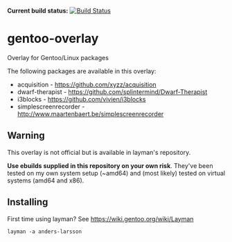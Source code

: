 **Current build status:** [![Build Status](https://travis-ci.org/anders-larsson/gentoo-overlay.svg)](https://travis-ci.org/anders-larsson/gentoo-overlay)

gentoo-overlay
==============

Overlay for Gentoo/Linux packages

The following packages are available in this overlay:

* acquisition - https://github.com/xyzz/acquisition
* dwarf-therapist - https://github.com/splintermind/Dwarf-Therapist
* i3blocks - https://github.com/vivien/i3blocks
* simplescreenrecorder - http://www.maartenbaert.be/simplescreenrecorder

## Warning

This overlay is not official but is available in layman's repository.

**Use ebuilds supplied in this repository on your own risk**. They've been tested on my own system setup (~amd64) and (most likely) tested on virtual systems (amd64 and x86).

## Installing

First time using layman? See https://wiki.gentoo.org/wiki/Layman

    layman -a anders-larsson
